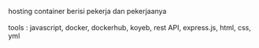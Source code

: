 hosting container berisi pekerja dan pekerjaanya
<br>
<br>
tools : javascript, docker, dockerhub, koyeb, rest API, express.js, html, css, yml
